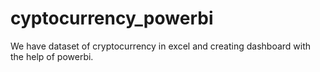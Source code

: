 # cyptocurrency_powerbi

We have dataset of cryptocurrency in excel and creating dashboard with the help of powerbi.
